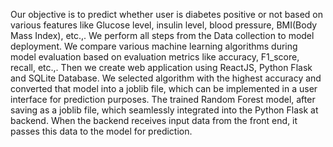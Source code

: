 Our  objective is to predict whether user is diabetes positive or not based on various features like Glucose level, insulin level, blood pressure, BMI(Body Mass Index), etc.,.
We perform all steps from the Data collection to model deployment. We compare various machine learning algorithms during model evaluation based on evaluation metrics like accuracy, F1_score, recall, etc.,. Then we create web application using ReactJS, Python Flask and SQLite Database. 
We selected algorithm with the highest accuracy and converted that model into a joblib file, which can be implemented in a user interface for prediction purposes. The trained Random Forest model, after saving as a joblib file, which seamlessly integrated into the Python Flask at backend. When the backend receives input data from the front end, it passes this data to the model for prediction. 

